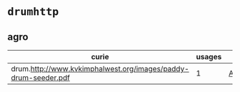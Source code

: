 # `drumhttp`

## agro

| curie                                                          |   usages | nodes                                                         |
|----------------------------------------------------------------|----------|---------------------------------------------------------------|
| drum.http://www.kvkimphalwest.org/images/paddy-drum-seeder.pdf |        1 | [AGRO:00000397](http://purl.obolibrary.org/obo/AGRO_00000397) |

